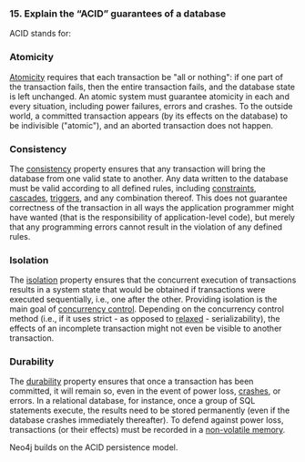 ### 15. Explain the “ACID” guarantees of a database

ACID stands for:

### Atomicity

[Atomicity](https://en.wikipedia.org/wiki/Atomicity_(database_systems)) requires that each transaction be "all or nothing": if one part of the transaction fails, then the entire transaction fails, and the database state is left unchanged. An atomic system must guarantee atomicity in each and every situation, including power failures, errors and crashes. To the outside world, a committed transaction appears (by its effects on the database) to be indivisible ("atomic"), and an aborted transaction does not happen.

### Consistency

The [consistency](https://en.wikipedia.org/wiki/Consistency_(database_systems)) property ensures that any transaction will bring the database from one valid state to another. Any data written to the database must be valid according to all defined rules, including [constraints](https://en.wikipedia.org/wiki/Integrity_constraints), [cascades](https://en.wikipedia.org/wiki/Cascading_rollback), [triggers](https://en.wikipedia.org/wiki/Database_trigger), and any combination thereof. This does not guarantee correctness of the transaction in all ways the application programmer might have wanted (that is the responsibility of application-level code), but merely that any programming errors cannot result in the violation of any defined rules.

### Isolation

The [isolation](https://en.wikipedia.org/wiki/Isolation_(database_systems)) property ensures that the concurrent execution of transactions results in a system state that would be obtained if transactions were executed sequentially, i.e., one after the other. Providing isolation is the main goal of [concurrency control](https://en.wikipedia.org/wiki/Concurrency_control). Depending on the concurrency control method (i.e., if it uses strict - as opposed to [relaxed](https://en.wikipedia.org/wiki/Serializability#Relaxing_serializability) - serializability), the effects of an incomplete transaction might not even be visible to another transaction.

### Durability

The [durability](https://en.wikipedia.org/wiki/Durability_(computer_science)) property ensures that once a transaction has been committed, it will remain so, even in the event of power loss, [crashes](https://en.wikipedia.org/wiki/Crash_(computing)), or errors. In a relational database, for instance, once a group of SQL statements execute, the results need to be stored permanently (even if the database crashes immediately thereafter). To defend against power loss, transactions (or their effects) must be recorded in a [non-volatile memory](https://en.wikipedia.org/wiki/Non-volatile_memory).



Neo4j builds on the ACID persistence model.